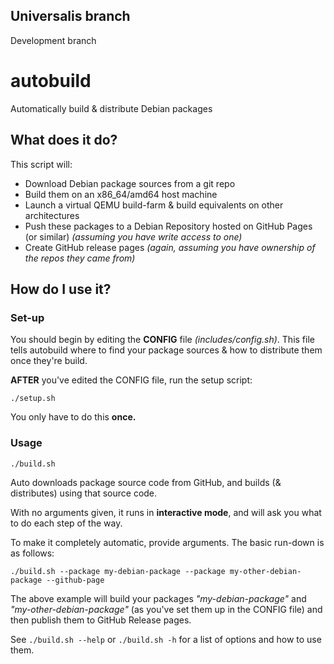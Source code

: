 ## Universalis branch

Development branch

# autobuild

Automatically build & distribute Debian packages

## What does it do?

This script will:

  - Download Debian package sources from a git repo
  - Build them on an x86_64/amd64 host machine
  - Launch a virtual QEMU build-farm & build equivalents on other architectures
  - Push these packages to a Debian Repository hosted on GitHub Pages (or similar) *(assuming you have write access to one)*
  - Create GitHub release pages *(again, assuming you have ownership of the repos they came from)*

## How do I use it?

### Set-up

You should begin by editing the **CONFIG** file *(includes/config.sh)*. This file tells autobuild where to find your package sources & how to distribute them once they're build.

**AFTER** you've edited the CONFIG file, run the setup script:

```
./setup.sh
```

You only have to do this **once.**

### Usage

```
./build.sh
```

Auto downloads package source code from GitHub, and builds (& distributes) using that source code.

With no arguments given, it runs in **interactive mode**, and will ask you what to do each step of the way.

To make it completely automatic, provide arguments. The basic run-down is as follows:

```
./build.sh --package my-debian-package --package my-other-debian-package --github-page
```

The above example will build your packages *"my-debian-package"* and *"my-other-debian-package"* (as you've set them up in the CONFIG file) and then publish them to GitHub Release pages.

See `./build.sh --help` or `./build.sh -h` for a list of options and how to use them.

